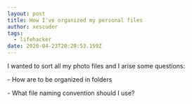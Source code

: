 ```yaml
---
layout: post
title: How I've organized my personal files
author: xescuder
tags:
  - lifehacker
date: 2020-04-23T20:20:53.159Z
---
```

I wanted to sort all my photo files and I arise some questions:

\- How are to be organized in folders

\- What file naming convention should I use?
